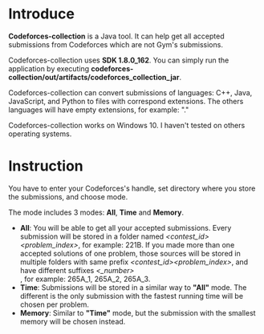 <h1>Introduce</h1>
<p><strong>Codeforces-collection</strong> is a Java tool. It can help get all accepted submissions from Codeforces which are not Gym's submissions.</p>
<p>Codeforces-collection uses <strong>SDK 1.8.0_162</strong>. You can simply run the application by executing <strong>codeforces-collection/out/artifacts/codeforces_collection_jar</strong>.</p>
<p>Codeforces-collection can convert submissions of languages: C++, Java, JavaScript, and Python to files with correspond extensions. The others languages will have empty extensions, for example: "."</p>
<p>Codeforces-collection works on Windows 10. I haven't tested on others operating systems.</>
<h1>Instruction</h1>
<p>You have to enter your Codeforces's handle, set directory where you store the submissions, and choose mode.</p>
<p>The mode includes 3 modes: <strong>All</strong>, <strong>Time</strong> and <strong>Memory</strong>.</p>
<ul>
<li><strong>All</strong>: You will be able to get all your accepted submissions. Every submission will be stored in a folder named <em>&lt;contest_id&gt;&lt;problem_index&gt;</em>, for example: 221B. If you made more than one accepted solutions of one problem, those sources will be stored in multiple folders with same prefix <em>&lt;contest_id&gt;&lt;problem_index&gt;</em>, and have different suffixes&nbsp;<em>&lt;_number&gt;</em></li>
, for example: 265A_1, 265A_2, 265A_3.
  <li><strong>Time</strong>: Submissions will be stored in a similar way to <strong>"All"</strong> mode. The different is the only submission with the fastest running time will be chosen per problem.
  <li><strong>Memory</strong>:  Similar to <strong>"Time"</strong> mode, but the submission with the smallest memory will be chosen instead.
</ul>
